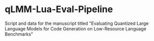 # qLMM-Lua-Eval-Pipeline
Script and data for the manuscript titled "Evaluating Quantized Large Language Models for Code Generation on Low-Resource Language Benchmarks"
